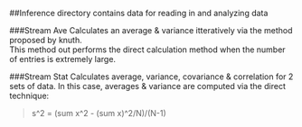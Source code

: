 ##Inference directory contains data for reading in and analyzing data

###Stream Ave
Calculates an average & variance itteratively via the method proposed by knuth.  
This method out performs the direct calculation method when the number of entries is
extremely large.

###Stream Stat
Calculates average, variance, covariance & correlation for 2 sets of data.
In this case, averages & variance are computed via the direct technique:
> s^2 = (sum x^2 - (sum x)^2/N)/(N-1)